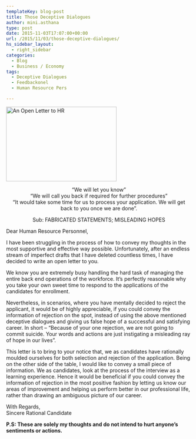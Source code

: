 ```yaml
---
templateKey: blog-post
title: Those Deceptive Dialogues
author: mini.asthana
type: post
date: 2015-11-03T17:07:00+00:00
url: /2015/11/03/those-deceptive-dialogues/
hs_sidebar_layout:
  - right_sidebar
categories:
  - Blog
  - Business / Economy
tags:
  - Deceptive Dialogues
  - Feedbackonel
  - Human Resource Pers

---
```

[<img class="size-medium wp-image-527 alignnone" src="https://i2.wp.com/ilaasthana.in/wp-content/uploads/2015/11/Writing-300x203.jpg?resize=300%2C203" alt="An Open Letter to HR" width="300" height="203" data-recalc-dims="1" />][1]

<p style="text-align: center;">
  “We will let you know”<br /> “We will call you back if required for further procedures”<br /> “It would take some time for us to process your application. We will get back to you once we are done”.
</p>

<p style="text-align: center;">
  Sub: FABRICATED STATEMENTS; MISLEADING HOPES
</p>

<p style="text-align: left;">
  Dear Human Resource Personnel,
</p>

<p style="text-align: left;">
  I have been struggling in the process of how to convey my thoughts in the most supportive and effective way possible. Unfortunately, after an endless stream of imperfect drafts that I have deleted countless times, I have decided to write an open letter to you.
</p>

<p style="text-align: left;">
  We know you are extremely busy handling the hard task of managing the entire back end operations of the workforce. It’s perfectly reasonable why you take your own sweet time to respond to the applications of the candidates for enrollment.
</p>

<p style="text-align: left;">
  Nevertheless, in scenarios, where you have mentally decided to reject the applicant, it would be of highly appreciable, if you could convey the information of rejection on the spot, instead of using the above mentioned deceptive dialogues and giving us false hope of a successful and satisfying career. In short – “Because of your one rejection, we are not going to commit suicide. Your words and actions are just instigating a misleading ray of hope in our lives”.
</p>

<p style="text-align: left;">
  This letter is to bring to your notice that, we as candidates have rationally moulded ourselves for both selection and rejection of the application. Being on the other side of the table, I would like to convey a small piece of information. We as candidates, look at the process of the interview as a learning experience. Hence it would be beneficial if you could convey the information of rejection in the most positive fashion by letting us know our areas of improvement and helping us perform better in our professional life, rather than drawing an ambiguous picture of our career.
</p>

<p style="text-align: left;">
  With Regards,<br /> Sincere Rational Candidate
</p>

<p style="text-align: left;">
  <strong>P.S: These are solely my thoughts and do not intend to hurt anyone’s sentiments or actions.</strong>
</p>

 [1]: https://i2.wp.com/ilaasthana.in/wp-content/uploads/2015/11/Writing.jpg